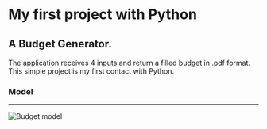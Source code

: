 
# My first project with Python

A Budget Generator.
-
The application receives 4 inputs and return a filled budget in .pdf format.
This simple project is my first contact with Python.

### Model
---

![Budget model](https://anibalfn.github.io/Images/budgetexample.png)
